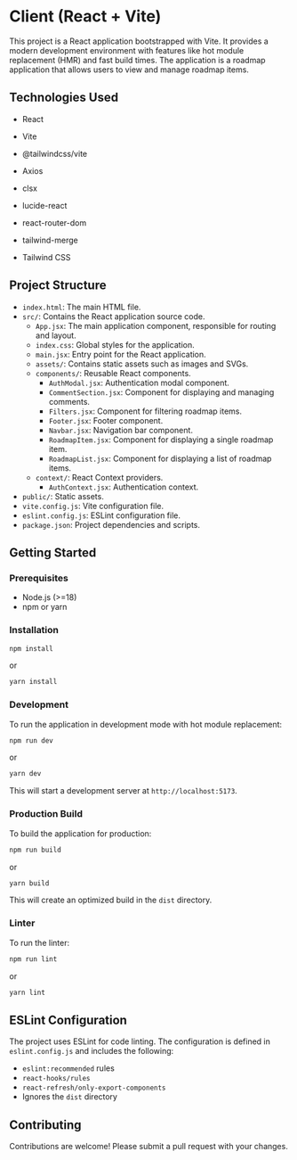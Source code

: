 # Client (React + Vite)

This project is a React application bootstrapped with Vite. It provides a modern development environment with features like hot module replacement (HMR) and fast build times. The application is a roadmap application that allows users to view and manage roadmap items.

## Technologies Used

*   React
*   Vite

*   @tailwindcss/vite
*   Axios
*   clsx
*   lucide-react
*   react-router-dom
*   tailwind-merge
*   Tailwind CSS

## Project Structure

*   `index.html`: The main HTML file.
*   `src/`: Contains the React application source code.
    *   `App.jsx`: The main application component, responsible for routing and layout.
    *   `index.css`: Global styles for the application.
    *   `main.jsx`: Entry point for the React application.
    *   `assets/`: Contains static assets such as images and SVGs.
    *   `components/`: Reusable React components.
        *   `AuthModal.jsx`: Authentication modal component.
        *   `CommentSection.jsx`: Component for displaying and managing comments.
        *   `Filters.jsx`: Component for filtering roadmap items.
        *   `Footer.jsx`: Footer component.
        *   `Navbar.jsx`: Navigation bar component.
        *   `RoadmapItem.jsx`: Component for displaying a single roadmap item.
        *   `RoadmapList.jsx`: Component for displaying a list of roadmap items.
    *   `context/`: React Context providers.
        *   `AuthContext.jsx`: Authentication context.
*   `public/`: Static assets.
*   `vite.config.js`: Vite configuration file.
*   `eslint.config.js`: ESLint configuration file.
*   `package.json`: Project dependencies and scripts.

## Getting Started

### Prerequisites

*   Node.js (>=18)
*   npm or yarn

### Installation

```bash
npm install
```

or

```bash
yarn install
```

### Development

To run the application in development mode with hot module replacement:

```bash
npm run dev
```

or

```bash
yarn dev
```

This will start a development server at `http://localhost:5173`.

### Production Build

To build the application for production:

```bash
npm run build
```

or

```bash
yarn build
```

This will create an optimized build in the `dist` directory.

### Linter

To run the linter:

```bash
npm run lint
```

or

```bash
yarn lint
```

## ESLint Configuration

The project uses ESLint for code linting. The configuration is defined in `eslint.config.js` and includes the following:

*   `eslint:recommended` rules
*   `react-hooks/rules`
*   `react-refresh/only-export-components`
*   Ignores the `dist` directory

## Contributing

Contributions are welcome! Please submit a pull request with your changes.
